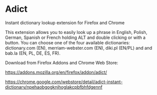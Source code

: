 # Adict
Instant dictionary lookup extension for Firefox and Chrome

This extension allows you to easily look up a phrase in English, Polish, German, Spanish or French holding ALT and double clicking or with a button. You can choose one of the four available dictionaries: dictionary.com (EN), merriam-webster.com (EN), diki.pl (EN/PL) and and bab.la (EN, PL, DE, ES, FR).

Download from Firefox Addons and Chrome Web Store:

https://addons.mozilla.org/en/firefox/addon/adict/

https://chrome.google.com/webstore/detail/adict-instant-dictionary/npehaobgogknjhoglakcpbfbhfdgennf
